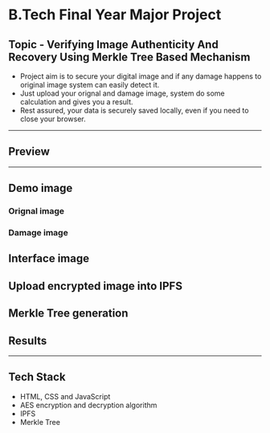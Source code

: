 # B.Tech Final Year Major Project
## Topic - Verifying Image Authenticity And Recovery Using Merkle Tree Based Mechanism

- Project aim is to secure your digital image and if any damage happens to original image system can easily detect it.
- Just upload your orignal and damage image, system do some calculation and gives you a result.
- Rest assured, your data is securely saved locally, even if you need to close your browser.

---
## Preview












---

## Demo image

### Orignal image  






### Damage image 








## Interface image 







## Upload encrypted image into IPFS










## Merkle Tree generation








## Results









---
## Tech Stack

- HTML, CSS and JavaScript
- AES encryption and decryption algorithm
- IPFS 
- Merkle Tree